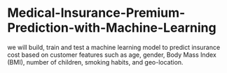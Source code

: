 # Medical-Insurance-Premium-Prediction-with-Machine-Learning
we will build, train and test a machine learning model to predict insurance cost based on customer features such as age, gender, Body Mass Index (BMI), number of children, smoking habits, and geo-location. 
